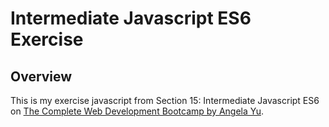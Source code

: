 # Intermediate Javascript ES6 Exercise

## Overview
This is my exercise javascript from Section 15: Intermediate Javascript ES6 on [The Complete Web Development Bootcamp by Angela Yu](https://www.udemy.com/course/the-complete-web-development-bootcamp/).
